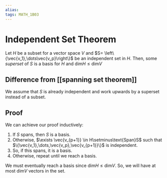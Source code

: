 ```yaml
---
alias:
tags: MATH_1B03
---
```

# Independent Set Theorem
Let $H$ be a subset for a vector space $V$ and $S= \left\{\vec{v_1},\dots\vec{v_p}\right\}$ be an independent set in $H$. Then, some *superset* of $S$ is a basis for $H$ and $\text{dim}H\leq \text{dim}V$ 

## Difference from [[spanning set theorem]]
We assume that $S$ is already independent and work upwards by a superset instead of a subset.

## Proof
We can achieve our proof inductively:
1. If $S$ spans, then $S$ is a basis. 
2. Otherwise, $\exists \vec{v_{p+1}} \in H\setminus\text{Span}S$ such that $\{\vec{v_1},\dots,\vec{v_p},\vec{v_{p+1}}\}$ is independent.
3. So, if this spans, it is a basis.
4. Otherwise, repeat until we reach a basis.

We must eventually reach a basis since $\text{dim}H\leq \text{dim}V$. So, we will have at most $\text{dim}V$ vectors in the set. 